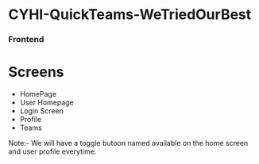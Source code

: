 # CYHI-QuickTeams-WeTriedOurBest

### Frontend 

# Screens 
 - HomePage
 - User Homepage 
 - Login Screen
 - Profile
 - Teams


 Note:- We will have a toggle butoon named available on the home screen and user profile everytime.
 
